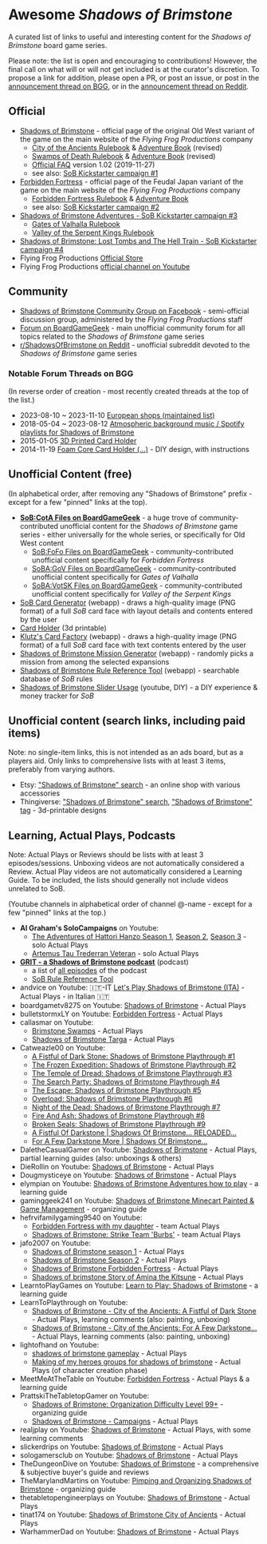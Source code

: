# Awesome _Shadows of Brimstone_

A curated list of links to useful and interesting content for the _Shadows of Brimstone_ board game series.

Please note: the list is open and encouraging to contributions!
However, the final call on what will or will not get included is at the curator's discretion.
To propose a link for addition, please open a PR, or post an issue,
or post in the [announcement thread on BGG](https://boardgamegeek.com/thread/3318676/announcing-an-awesome-list-of-useful-links-for-sob),
or in the [announcement thread on Reddit](https://old.reddit.com/r/shadowsofbrimstone/comments/1dh8wc3/announcing_an_awesome_list_of_useful_links_for_sob/).

## Official

  - [Shadows of Brimstone](https://www.flyingfrog.net/shadowsofbrimstone/) - official page of the original Old West variant of the game on the main website of the _Flying Frog Productions_ company
    - [City of the Ancients Rulebook](http://www.flyingfrog.net/shadowsofbrimstone/pdf/REV__SBCA_Rulebook_WEB.pdf)
      & [Adventure Book](http://www.flyingfrog.net/shadowsofbrimstone/pdf/REV__SBCA_AdvBook_WEB.pdf) (revised)
    - [Swamps of Death Rulebook](http://www.flyingfrog.net/shadowsofbrimstone/pdf/REV__SBSD_Rulebook_WEB.pdf)
      & [Adventure Book](http://www.flyingfrog.net/shadowsofbrimstone/pdf/REV__SBSD_AdvBook_WEB.pdf) (revised)
    - [Official FAQ](http://www.flyingfrog.net/FAQ_Docs/SOBS_FAQ_Version_11-27-2019_Web.pdf) version 1.02 (2019-11-27)
    - see also: [SoB Kickstarter campaign #1](https://www.kickstarter.com/projects/1034852783/shadows-of-brimstone)
  - [Forbidden Fortress](https://www.flyingfrog.net/forbiddenfortress/) - official page of the Feudal Japan variant of the game on the main website of the _Flying Frog Productions_ company
    - [Forbidden Fortress Rulebook](http://www.flyingfrog.net/forbiddenfortress/pdf/ForbiddenFortress_Rulebook_WEB.pdf)
      & [Adventure Book](http://www.flyingfrog.net/forbiddenfortress/pdf/ForbiddenFortress_AdventureBook_WEB.pdf)
    - see also: [SoB Kickstarter campaign #2](https://www.kickstarter.com/projects/1034852783/shadows-of-brimstone-forbidden-fortress)
  - [Shadows of Brimstone Adventures - SoB Kickstarter campaign #3](https://www.kickstarter.com/projects/1034852783/shadows-of-brimstone-adventures)
    - [Gates of Valhalla Rulebook](http://www.flyingfrog.net/BrimstoneAdventures/pdf/SBGV_Rulebook_FINAL_WEB_sm.pdf)
    - [Valley of the Serpent Kings Rulebook](http://www.flyingfrog.net/BrimstoneAdventures/pdf/SBVS_Rulebook_FINAL_WEB_sm.pdf)
  - [Shadows of Brimstone: Lost Tombs and The Hell Train - SoB Kickstarter campaign #4](https://www.kickstarter.com/projects/1034852783/shadows-of-brimstone-lost-tombs-and-the-hell-train)
  - Flying Frog Productions [Official Store](https://flyingfrogproductions.mybigcommerce.com/)
  - Flying Frog Productions [official channel on Youtube](https://www.youtube.com/user/flyingfrogprod)

## Community

  - [Shadows of Brimstone Community Group on Facebook](https://www.facebook.com/groups/1471685729750432/) - semi-official discussion group, administered by the _Flying Frog Productions_ staff
  - [Forum on BoardGameGeek](https://boardgamegeek.com/boardgame/146791/shadows-of-brimstone-city-of-the-ancients/forums) - main unofficial community forum for all topics related to the _Shadows of Brimstone_ game series
  - [r/ShadowsOfBrimstone on Reddit](https://old.reddit.com/r/shadowsofbrimstone/) - unofficial subreddit devoted to the _Shadows of Brimstone_ game series

### Notable Forum Threads on BGG

(In reverse order of creation - most recently created threads at the top of the list.)

  - 2023-08-10 ~ 2023-11-10 [European shops (maintained list)](https://boardgamegeek.com/thread/3133536/european-shops-maintained-list)
  - 2018-05-04 ~ 2023-08-12 [Atmospheric background music / Spotify playlists for Shadows of Brimstone](https://boardgamegeek.com/thread/1987614/atmospheric-background-music-spotify-playlists-for)
  - 2015-01-05 [3D Printed Card Holder](https://boardgamegeek.com/thread/1296073/3d-printed-card-holder)
  - 2014-11-19 [Foam Core Card Holder (...)](https://boardgamegeek.com/thread/1272296/foam-core-card-holder-for-less-than-dollar-4) - DIY design, with instructions

## Unofficial Content (free)

(In alphabetical order, after removing any "Shadows of Brimstone" prefix - except for a few "pinned" links at the top).

  - **[SoB:CotA Files on BoardGameGeek](https://boardgamegeek.com/boardgame/146791/shadows-of-brimstone-city-of-the-ancients/files)** - a huge trove of community-contributed unofficial content for the _Shadows of Brimstone_ game series - either universally for the whole series, or specifically for Old West content
    - [SoB:FoFo Files on BoardGameGeek](https://boardgamegeek.com/boardgame/212346/shadows-of-brimstone-forbidden-fortress/files) - community-contributed unofficial content specifically for _Forbidden Fortress_
    - [SoBA:GoV Files on BoardGameGeek](https://boardgamegeek.com/boardgame/273655/shadows-of-brimstone-gates-of-valhalla/files) - community-contributed unofficial content specifically for _Gates of Valhalla_
    - [SoBA:VotSK Files on BoardGameGeek](https://boardgamegeek.com/boardgame/273654/shadows-of-brimstone-valley-of-the-serpent-kings) - community-contributed unofficial content specifically for _Valley of the Serpent Kings_
  - [SoB Card Generator](http://jparkerweb.github.io/card-generator-sob/) (webapp) - draws a high-quality image (PNG format) of a full _SoB_ card face with layout details and contents entered by the user
  - [Card Holder](https://www.thingiverse.com/thing:622503) (3d printable)
  - [Klutz's Card Factory](https://cardfactory.kbelisle.ca/) (webapp) - draws a high-quality image (PNG format) of a full _SoB_ card face with text contents entered by the user
  - [Shadows of Brimstone Mission Generator](https://brimstonemissiongenerator.azurewebsites.net/) (webapp) - randomly picks a mission from among the selected expansions
  - [Shadows of Brimstone Rule Reference Tool](https://grit-podcast.com/sob-rules-tool/index.html) (webapp) - searchable database of _SoB_ rules
  - [Shadows of Brimstone Slider Usage](https://www.youtube.com/watch?v=omf8aKfSShc) (youtube, DIY) - a DIY experience & money tracker for _SoB_

## Unofficial content (search links, including paid items)

Note: no single-item links, this is not intended as an ads board, but as a players aid. Only links to comprehensive lists with at least 3 items, preferably from varying authors.

  - Etsy: ["Shadows of Brimstone" search](https://www.etsy.com/market/shadows_of_brimstone) - an online shop with various accessories
  - Thingiverse:
    ["Shadows of Brimstone" search](https://www.thingiverse.com/search?q=shadows+of+brimstone),
    ["Shadows of Brimstone" tag](https://www.thingiverse.com/tag:shadows_of_brimstone) - 3d-printable designs

## Learning, Actual Plays, Podcasts

Note: Actual Plays or Reviews should be lists with at least 3 episodes/sessions.
Unboxing videos are not automatically considered a Review.
Actual Play videos are not automatically considered a Learning Guide.
To be included, the lists should generally not include videos unrelated to SoB.

(Youtube channels in alphabetical order of channel @-name - except for a few "pinned" links at the top.)

  - **Al Graham's SoloCampaigns** on Youtube:
    - [The Adventures of Hattori Hanzo Season 1](https://www.youtube.com/playlist?list=PL-ORTC2erVWyiwlyjv-REiojEqyRRNmzA),
      [Season 2](https://www.youtube.com/playlist?list=PL-ORTC2erVWyMD2MviZaZb3x4NeFENOoR),
      [Season 3](https://www.youtube.com/playlist?list=PL-ORTC2erVWxQ02SHxclw0XGkcVdv4zTd) - solo Actual Plays
    - [Artemus Tau Trederran Veteran](https://www.youtube.com/playlist?list=PL-ORTC2erVWwGzXCrPPW4Yvee5QCvwuSw) - solo Actual Plays
  - **[GRIT - a Shadows of Brimstone podcast](https://grit-podcast.com/)** (podcast)
    - a list of [all episodes](https://grit-podcast.com/all-episodes) of the podcast
    - [SoB Rule Reference Tool](https://grit-podcast.com/sob-rules-tool/index.html)
  - andvice on Youtube: 🇮🇹-IT [Let's Play Shadows of Brimstone (ITA)](https://www.youtube.com/playlist?list=PLnKuXMFxxZeeJbZWbuhMrVRHVt53Q43Fs) - Actual Plays - in Italian 🇮🇹
  - boardgametv8275 on Youtube: [Shadows of Brimstone](https://www.youtube.com/playlist?list=PLGHz0L_lMpNplgP5HWiJaFg6RB8yEwuGk) - Actual Plays
  - bulletstormxLY on Youtube: [Forbidden Fortress](https://www.youtube.com/playlist?list=PLR3fDG4xfBzQWkwZB9QxMXUrr02jOtwa6) - Actual Plays
  - callasmar on Youtube:
    - [Brimstone Swamps](https://www.youtube.com/playlist?list=PL8ALEHXj9QvGqsw3hb71hiqgipPuFTvT8) - Actual Plays
    - [Shadows of Brimstone Targa](https://www.youtube.com/playlist?list=PL8ALEHXj9QvGE6PfdwVVaDUnySJmOVfJ_) - Actual Plays
  - Catweazle00 on Youtube:
    - [A Fistful of Dark Stone: Shadows of Brimstone Playthrough #1](https://www.youtube.com/playlist?list=PLvkAdtnwUzTbe8WN_6N6V3hiH0wcjFRhF)
    - [The Frozen Expedition:  Shadows of Brimstone Playthrough #2](https://www.youtube.com/playlist?list=PLvkAdtnwUzTZPRSsFNh5w1pLfHD4pbd5Y)
    - [The Temple of Dread: Shadows of Brimstone Playthrough #3](https://www.youtube.com/playlist?list=PLvkAdtnwUzTYV0lcQkB2u8FWK04gz3D17)
    - [The Search Party: Shadows of Brimstone Playthrough #4](https://www.youtube.com/playlist?list=PLvkAdtnwUzTYD6-jvhw9V1OA_HZSOn6Vy)
    - [The Escape: Shadows of Brimstone Playthrough #5](https://www.youtube.com/playlist?list=PLvkAdtnwUzTZZ_idwTe0oXtoVb_mziI9d)
    - [Overload: Shadows of Brimstone Playthrough #6](https://www.youtube.com/playlist?list=PLvkAdtnwUzTZTxOTsdrndRdrdb0wd-_fS)
    - [Night of the Dead: Shadows of Brimstone Playthrough #7](https://www.youtube.com/playlist?list=PLvkAdtnwUzTa9EInuwX9msfxKQKNCT1KR)
    - [Fire And Ash: Shadows of Brimstone Playthrough #8](https://www.youtube.com/playlist?list=PLvkAdtnwUzTYARpWyQOEB2kSBizgCiRaz)
    - [Broken Seals: Shadows of Brimstone Playthrough #9](https://www.youtube.com/playlist?list=PLvkAdtnwUzTYatWpeXaSlBN0I6xNm0Xiw)
    - [A Fistful Of Darkstone | Shadows Of Brimstone... RELOADED...](https://www.youtube.com/playlist?list=PLvkAdtnwUzTZq3tz-l2gMrH6YHLjRHWVC)
    - [For A Few Darkstone More | Shadows Of Brimstone...](https://www.youtube.com/playlist?list=PLvkAdtnwUzTYvi-fGW5akcLHmVlPByEBM)
  - DaletheCasualGamer on Youtube: [Shadows of Brimstone](https://www.youtube.com/playlist?list=PLNgtKvK62sXq7Sac1ll3g8xrV00YEXpax) - Actual Plays, partial learning guides (also: unboxings & others)
  - DieRollin on Youtube: [Shadows of Brimstone](https://www.youtube.com/playlist?list=PL-N2QYgmYGrfcVlmvk_DTYLOo03fx4Uoz) - Actual Plays
  - Dougmysticeye on Youtube: [Shadows of Brimstone](https://www.youtube.com/playlist?list=PLSxVbnQ1EfACNVx-yE5XPcAoeSa034SIq) - Actual Plays
  - elympian on Youtube: [Shadows of Brimstone Adventures how to play](https://youtu.be/XD9Tz60bBc8) - a learning guide
  - gaminggeek241 on Youtube: [Shadows of Brimstone Minecart Painted & Game Management](https://youtu.be/yrgoTRUcM2M) - organizing guide 
  - hefrvifamilygaming9540 on Youtube:
    - [Forbidden Fortress with my daughter](https://www.youtube.com/playlist?list=PLx2JcTwwLnK9DvYQaJt-KgSa57ayDtg9I) - team Actual Plays
    - [Shadows of Brimstone: Strike Team 'Burbs'](https://www.youtube.com/playlist?list=PLx2JcTwwLnK8lmmxn6M03Xe93GUvI2AAM) - team Actual Plays
  - jafo2007 on Youtube:
    - [Shadows of Brimstone season 1](https://www.youtube.com/playlist?list=PLc-LFXGBqljKlrhH-tGBaMOosbsCjTDjE) - Actual Plays
    - [Shadows of Brimstone Season 2](https://www.youtube.com/playlist?list=PLc-LFXGBqljKJH_I1xMsg8pdWyD0DtBCl) - Actual Plays
    - [Shadows of Brimstone Forbidden Fortress](https://www.youtube.com/playlist?list=PLc-LFXGBqljK9kI0bLbOKSaePrDkY16UB) - Actual Plays
    - [Shadows of brimstone Story of Amina the Kitsune](https://www.youtube.com/playlist?list=PLc-LFXGBqljKmDBxBidoBd1Gj_Eq-jbRp) - Actual Plays
  - LearntoPlayGames on Youtube: [Learn to Play: Shadows of Brimstone](https://youtu.be/kWQErXUUpnw) - a learning guide
  - LearnToPlaythrough on Youtube:
    - [Shadows of Brimstone - City of the Ancients: A Fistful of Dark Stone](https://www.youtube.com/playlist?list=PL4R2PYHP-No0rn7TY2KQrmqr6fdcXSdf1) - Actual Plays, learning comments (also: painting, unboxing)
    - [Shadows of Brimstone - City of the Ancients: For A Few Darkstone...](https://www.youtube.com/playlist?list=PL4R2PYHP-No15aRJSZJvCd3iyWtTWNuio) - Actual Plays, learning comments (also: painting, unboxing)
  - lightofhand on Youtube:
    - [shadows of brimstone gameplay](https://www.youtube.com/playlist?list=PLIwmqtQU0yPnaTKdgCUb_le2K9I4R-KUP) - Actual Plays
    - [Making of my heroes groups for shadows of brimstone](https://www.youtube.com/playlist?list=PLIwmqtQU0yPnVm-6iSc5JN9llaYvQkX1Q) - Actual Plays (of character creation phase)
  - MeetMeAtTheTable on Youtube: [Forbidden Fortress](https://www.youtube.com/playlist?list=PL4aXXln4LackkdNBc_wtOKRjZqtA-Z8R4) - Actual Plays & a learning guide
  - PrattskiTheTabletopGamer on Youtube:
    - [Shadows of Brimstone: Organization Difficulty Level 99+](https://youtu.be/Yo8WUZxIFgw) - organizing guide
    - [Shadows of Brimstone - Campaigns](https://www.youtube.com/playlist?list=PLNgtKvK62sXq7Sac1ll3g8xrV00YEXpax) - Actual Plays
  - realjplay on Youtube: [Shadows of Brimstone](https://www.youtube.com/playlist?list=PLQcL0QgYU_akxtdwNtOjsAlr6FgK6y5CO) - Actual Plays, with some learning comments
  - slickerdrips on Youtube: [Shadows of Brimstone](https://www.youtube.com/playlist?list=PL8J_Z1CANAQuBTxT4tZxuHA3PhSdCeNuU) - Actual Plays
  - sologamersclub on Youtube: [Shadows of Brimstone](https://www.youtube.com/playlist?list=PLLN9Pm8MWdPteksEQ3vj5KDe3_Vxr7nnT) - Actual Plays
  - TheDungeonDive on Youtube: [Shadows of Brimstone](https://www.youtube.com/playlist?list=PLKewgRd8Eir9YKPPCrOy9KzRJ270BlMj2) - a comprehensive & subjective buyer's guide and reviews
  - TheMarylandMartins on Youtube: [Pimping and Organizing Shadows of Brimstone](https://youtu.be/bzFkW_knMts) - organizing guide
  - thetabletopengineerplays on Youtube: [Shadows of Brimstone](https://www.youtube.com/playlist?list=PLUktUzu0MmuefwAFQsUCo81O69KR1kNxY) - Actual Plays
  - tinat174 on Youtube: [Shadows of Brimstone City of Ancients](https://www.youtube.com/playlist?list=PLxWFigAAtUCNVTsUxcfpqpFSofCqiSKTP) - Actual Plays
  - WarhammerDad on Youtube: [Shadows of Brimstone](https://www.youtube.com/playlist?list=PLIsZfrSqOd1URQ3Y557_Gyxk_9gXE7fbL) - Actual Plays
